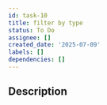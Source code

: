 ```yaml
---
id: task-10
title: filter by type
status: To Do
assignee: []
created_date: '2025-07-09'
labels: []
dependencies: []
---
```


## Description
